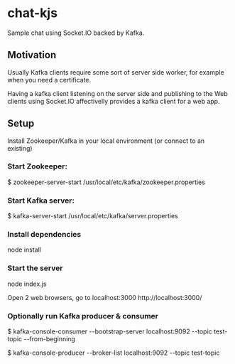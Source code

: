 # chat-kjs
Sample chat using Socket.IO backed by Kafka.

## Motivation
Usually Kafka clients require some sort of server side worker, for example when you need a certificate.

Having a kafka client listening on the server side and publishing to the Web clients using Socket.IO affectivelly provides a kafka client for a web app.

## Setup
Install Zookeeper/Kafka in your local environment (or connect to an existing)

### Start Zookeeper:
$ zookeeper-server-start /usr/local/etc/kafka/zookeeper.properties

### Start Kafka server:
$ kafka-server-start /usr/local/etc/kafka/server.properties

### Install dependencies
node install

### Start the server
node index.js

Open 2 web browsers, go to localhost:3000
http://localhost:3000/

### Optionally run Kafka producer & consumer
$ kafka-console-consumer --bootstrap-server localhost:9092 --topic test-topic --from-beginning

$ kafka-console-producer --broker-list localhost:9092 --topic test-topic
